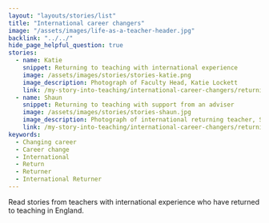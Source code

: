 ```yaml
---
layout: "layouts/stories/list"
title: "International career changers"
image: "/assets/images/life-as-a-teacher-header.jpg"
backlink: "../../"
hide_page_helpful_question: true
stories:
  - name: Katie
    snippet: Returning to teaching with international experience
    image: /assets/images/stories/stories-katie.png
    image_description: Photograph of Faculty Head, Katie Lockett
    link: /my-story-into-teaching/international-career-changers/returning-to-teaching-with-international-experience
  - name: Shaun
    snippet: Returning to teaching with support from an adviser
    image: /assets/images/stories/stories-shaun.jpg
    image_description: Photograph of international returning teacher, Shaun
    link: /my-story-into-teaching/international-career-changers/returning-to-teaching-with-support-from-an-adviser
keywords:
  - Changing career
  - Career change
  - International
  - Return
  - Returner
  - International Returner
---
```


Read stories from teachers with international experience who have returned to teaching in England.
